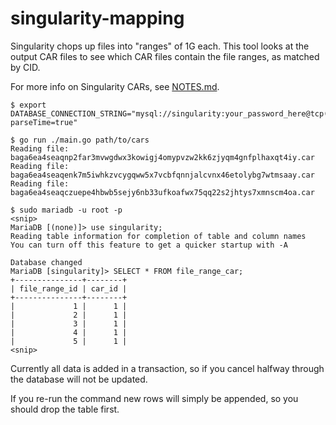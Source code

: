 # singularity-mapping

Singularity chops up files into "ranges" of 1G each. This tool looks at the output CAR files
to see which CAR files contain the file ranges, as matched by CID.

For more info on Singularity CARs, see [NOTES.md](./NOTES.md).

```
$ export DATABASE_CONNECTION_STRING="mysql://singularity:your_password_here@tcp(127.0.0.1:3306)/singularity?parseTime=true"

$ go run ./main.go path/to/cars
Reading file: baga6ea4seaqnp2far3mvwgdwx3kowigj4omypvzw2kk6zjyqm4gnfplhaxqt4iy.car
Reading file: baga6ea4seaqenk7m5iwhkzvcygqww5x7vcbfqnnjalcvnx46etolybg7wtmsaay.car
Reading file: baga6ea4seaqczuepe4hbwb5sejy6nb33ufkoafwx75qq22s2jhtys7xmnscm4oa.car

$ sudo mariadb -u root -p
<snip>
MariaDB [(none)]> use singularity;
Reading table information for completion of table and column names
You can turn off this feature to get a quicker startup with -A

Database changed
MariaDB [singularity]> SELECT * FROM file_range_car;
+---------------+--------+
| file_range_id | car_id |
+---------------+--------+
|             1 |      1 |
|             2 |      1 |
|             3 |      1 |
|             4 |      1 |
|             5 |      1 |
<snip>
```

Currently all data is added in a transaction, so if you cancel halfway through the database will
not be updated.

If you re-run the command new rows will simply be appended, so you should drop the table first.
